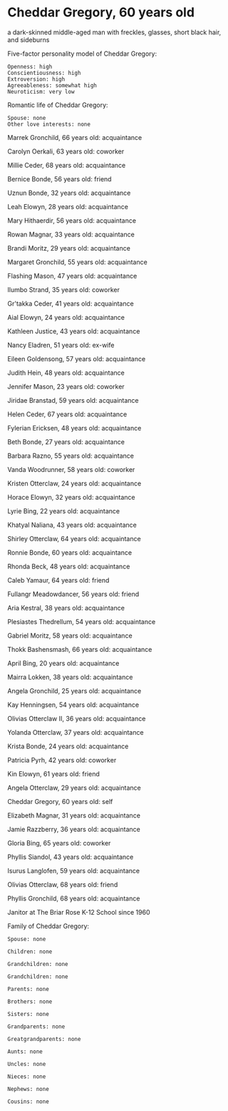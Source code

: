 # Cheddar Gregory, 60 years old
a dark-skinned middle-aged man with freckles, glasses, short black hair, and sideburns

Five-factor personality model of Cheddar Gregory:

	Openness: high
	Conscientiousness: high
	Extroversion: high
	Agreeableness: somewhat high
	Neuroticism: very low


Romantic life of Cheddar Gregory:

	Spouse: none
	Other love interests: none

Marrek Gronchild, 66 years old: acquaintance

Carolyn Oerkali, 63 years old: coworker

Millie Ceder, 68 years old: acquaintance

Bernice Bonde, 56 years old: friend

Uznun Bonde, 32 years old: acquaintance

Leah Elowyn, 28 years old: acquaintance

Mary Hithaerdir, 56 years old: acquaintance

Rowan Magnar, 33 years old: acquaintance

Brandi Moritz, 29 years old: acquaintance

Margaret Gronchild, 55 years old: acquaintance

Flashing Mason, 47 years old: acquaintance

Ilumbo Strand, 35 years old: coworker

Gr'takka Ceder, 41 years old: acquaintance

Aial Elowyn, 24 years old: acquaintance

Kathleen Justice, 43 years old: acquaintance

Nancy Eladren, 51 years old: ex-wife

Eileen Goldensong, 57 years old: acquaintance

Judith Hein, 48 years old: acquaintance

Jennifer Mason, 23 years old: coworker

Jiridae Branstad, 59 years old: acquaintance

Helen Ceder, 67 years old: acquaintance

Fylerian Ericksen, 48 years old: acquaintance

Beth Bonde, 27 years old: acquaintance

Barbara Razno, 55 years old: acquaintance

Vanda Woodrunner, 58 years old: coworker

Kristen Otterclaw, 24 years old: acquaintance

Horace Elowyn, 32 years old: acquaintance

Lyrie Bing, 22 years old: acquaintance

Khatyal Naliana, 43 years old: acquaintance

Shirley Otterclaw, 64 years old: acquaintance

Ronnie Bonde, 60 years old: acquaintance

Rhonda Beck, 48 years old: acquaintance

Caleb Yamaur, 64 years old: friend

Fullangr Meadowdancer, 56 years old: friend

Aria Kestral, 38 years old: acquaintance

Plesiastes Thedrellum, 54 years old: acquaintance

Gabriel Moritz, 58 years old: acquaintance

Thokk Bashensmash, 66 years old: acquaintance

April Bing, 20 years old: acquaintance

Mairra Lokken, 38 years old: acquaintance

Angela Gronchild, 25 years old: acquaintance

Kay Henningsen, 54 years old: acquaintance

Olivias Otterclaw II, 36 years old: acquaintance

Yolanda Otterclaw, 37 years old: acquaintance

Krista Bonde, 24 years old: acquaintance

Patricia Pyrh, 42 years old: coworker

Kin Elowyn, 61 years old: friend

Angela Otterclaw, 29 years old: acquaintance

Cheddar Gregory, 60 years old: self

Elizabeth Magnar, 31 years old: acquaintance

Jamie Razzberry, 36 years old: acquaintance

Gloria Bing, 65 years old: coworker

Phyllis Siandol, 43 years old: acquaintance

Isurus Langlofen, 59 years old: acquaintance

Olivias Otterclaw, 68 years old: friend

Phyllis Gronchild, 68 years old: acquaintance

Janitor at The Briar Rose K-12 School since 1960


Family of Cheddar Gregory:

	Spouse: none

	Children: none

	Grandchildren: none

	Grandchildren: none

	Parents: none

	Brothers: none

	Sisters: none

	Grandparents: none

	Greatgrandparents: none

	Aunts: none

	Uncles: none

	Nieces: none

	Nephews: none

	Cousins: none

